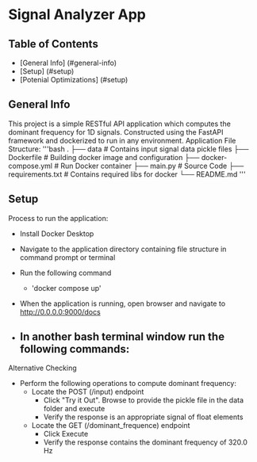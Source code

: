 # Signal Analyzer App

## Table of Contents 
* [General Info] (#general-info)
* [Setup] (#setup)
* [Potenial Optimizations] (#setup)

## General Info
This project is a simple RESTful API application which computes the dominant frequency for 1D signals. 
Constructed using the FastAPI framework and dockerized to run in any environment. 
Application File Structure: 
'''bash
    .
    ├── data                                    # Contains input signal data pickle files
    ├── Dockerfile                              # Building docker image and configuration
    ├── docker-compose.yml                      # Run Docker container
    ├── main.py                                 # Source Code
    ├── requirements.txt                        # Contains required libs for docker
    └── README.md
'''

## Setup
Process to run the application: 
- Install Docker Desktop
- Navigate to the application directory containing file structure in command prompt or terminal 
- Run the following command
    - 'docker compose up'
- When the application is running, open browser and navigate to http://0.0.0.0:9000/docs

- In another bash terminal window run the following commands: 
    - 

Alternative Checking
- Perform the following operations to compute dominant frequency:
    - Locate the POST (/input) endpoint
        - Click "Try it Out". Browse to provide the pickle file in the data folder and execute
        - Verify the response is an appropriate signal of float elements 
    - Locate the GET (/dominant_frequence) endpoint
        - Click Execute 
        - Verify the response contains the dominant frequency of 320.0 Hz
    